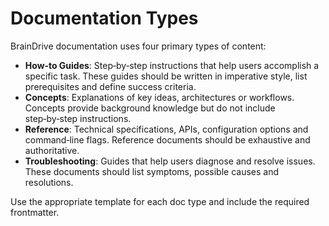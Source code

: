 # Documentation Types

BrainDrive documentation uses four primary types of content:

- **How‑to Guides**: Step‑by‑step instructions that help users accomplish a specific task. These guides should be written in imperative style, list prerequisites and define success criteria.
- **Concepts**: Explanations of key ideas, architectures or workflows. Concepts provide background knowledge but do not include step‑by‑step instructions.
- **Reference**: Technical specifications, APIs, configuration options and command‑line flags. Reference documents should be exhaustive and authoritative.
- **Troubleshooting**: Guides that help users diagnose and resolve issues. These documents should list symptoms, possible causes and resolutions.

Use the appropriate template for each doc type and include the required frontmatter.
